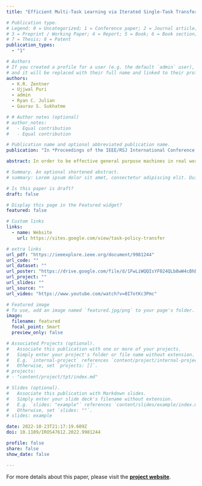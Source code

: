 ```yaml
---
title: "Efficient Multi-Task Learning via Iterated Single-Task Transfer"

# Publication type.
# Legend: 0 = Uncategorized; 1 = Conference paper; 2 = Journal article;
# 3 = Preprint / Working Paper; 4 = Report; 5 = Book; 6 = Book section;
# 7 = Thesis; 8 = Patent
publication_types:
  - "1"

# Authors
# If you created a profile for a user (e.g. the default `admin` user), write the username (folder name) here
# and it will be replaced with their full name and linked to their profile.
authors:
  - K.R. Zentner
  - Ujjwal Puri
  - admin
  - Ryan C. Julian
  - Gaurav S. Sukhatme

# # Author notes (optional)
# author_notes:
#   - Equal contribution
#   - Equal contribution

# Publication name and optional abbreviated publication name.
publication: "In *Proceedings of the IEEE/RSJ International Conference on Intelligent Robots and Systems (IROS), October 23-27, 2022, Kyoto, Japan*"

abstract: In order to be effective general purpose machines in real world environments, robots not only will need to adapt their existing manipulation skills to new circumstances, they will need to acquire entirely new skills on-the-fly. One approach to achieving this capability is via Multi-task Reinforcement Learning (MTRL). Most recent work in MTRL trains a single policy to solve all tasks at once. In this work, we investigate the feasibility of instead training separate policies for each task, and only transferring from a task once the policy for it has finished training. We describe a method of finding near optimal sequences of transfers to perform in this setting, and use it to show that performing the optimal sequence of transfer is competitive with other MTRL methods on the Meta World MT10 benchmark. Lastly, we describe a method for finding nearly optimal transfer sequences during training that is able to improve on training each task from scratch.

# Summary. An optional shortened abstract.
# summary: Lorem ipsum dolor sit amet, consectetur adipiscing elit. Duis posuere tellus ac convallis placerat. Proin tincidunt magna sed ex sollicitudin condimentum.

# Is this paper is draft?
draft: false

# Display this page in the Featured widget?
featured: false

# Custom links
links:
  - name: Website
    url: https://sites.google.com/view/task-policy-transfer

# extra links
url_pdf: "https://ieeexplore.ieee.org/document/9981244"
url_code: ""
url_dataset: ""
url_poster: "https://drive.google.com/file/d/1FwLiWQQIsYF024QLb8wW4cBhDEXPk-p8/view"
url_project: ""
url_slides: ""
url_source: ""
url_video: "https://www.youtube.com/watch?v=0I7otKc3Pmc"

# Featured image
# To use, add an image named `featured.jpg/png` to your page's folder.
image:
  filename: featured
  focal_point: Smart
  preview_only: false

# Associated Projects (optional).
#   Associate this publication with one or more of your projects.
#   Simply enter your project's folder or file name without extension.
#   E.g. `internal-project` references `content/project/internal-project/index.md`.
#   Otherwise, set `projects: []`.
# projects:
# - "content/project/tpt/index.md"

# Slides (optional).
#   Associate this publication with Markdown slides.
#   Simply enter your slide deck's filename without extension.
#   E.g. `slides: "example"` references `content/slides/example/index.md`.
#   Otherwise, set `slides: ""`.
# slides: example

date: 2022-10-23T21:17:19.609Z
doi: 10.1109/IROS47612.2022.9981244

profile: false
share: false
show_date: false

---
```


For more details about this paper, please visit the [**project website**](https://sites.google.com/view/task-policy-transfer).

<!-- {{% callout note %}}
Click the *Cite* button above to demo the feature to enable visitors to import publication metadata into their reference management software.
{{% /callout %}}

{{% callout note %}}
Create your slides in Markdown - click the *Slides* button to check out the example.
{{% /callout %}}

Supplementary notes can be added here, including [code, math, and images](https://wowchemy.com/docs/writing-markdown-latex/). -->
